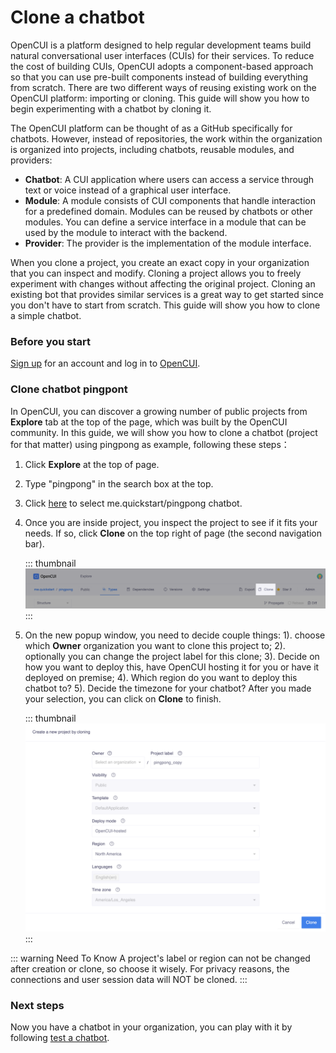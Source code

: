 # Clone a chatbot

OpenCUI is a platform designed to help regular development teams build natural conversational user interfaces (CUIs) for their services. To reduce the cost of building CUIs, OpenCUI adopts a component-based approach so that you can use pre-built components instead of building everything from scratch. There are two different ways of reusing existing work on the OpenCUI platform: importing or cloning. This guide will show you how to begin experimenting with a chatbot by cloning it.

The OpenCUI platform can be thought of as a GitHub specifically for chatbots. However, instead of repositories, the work within the organization is organized into projects, including chatbots, reusable modules, and providers:

- **Chatbot**: A CUI application where users can access a service through text or voice instead of a graphical user interface.
- **Module**: A module consists of CUI components that handle interaction for a predefined domain. Modules can be reused by chatbots or other modules. You can define a service interface in a module that can be used by the module to interact with the backend.
- **Provider**: The provider is the implementation of the module interface.

When you clone a project, you create an exact copy in your organization that you can inspect and modify. Cloning a project allows you to freely experiment with changes without affecting the original project. Cloning an existing bot that provides similar services is a great way to get started since you don't have to start from scratch. This guide will show you how to clone a simple chatbot.

### Before you start

[Sign up](./signingup.md#sign-up) for an account and log in to [OpenCUI](https://build.opencui.io/login).

### Clone chatbot pingpont

In OpenCUI, you can discover a growing number of public projects from **Explore** tab at the top of the page, which was built by the OpenCUI community. In this guide, we will show you how to clone a chatbot (project for that matter) using pingpong as example, following these steps： 

1. Click **Explore** at the top of page. 
2. Type "pingpong" in the search box at the top.
3. Click [here](https://build.opencui.io/org/me.quickstart/agent/pingpong/struct/intent?page=0&imported=false&search=) to select me.quickstart/pingpong chatbot.
4. Once you are inside project, you inspect the project to see if it fits your needs. If so, click **Clone** on the top right of page (the second navigation bar). 

    ::: thumbnail
    ![enter chatbot](/images/guide/start-with-clone/click_clone.png)
    :::

5. On the new popup window, you need to decide couple things: 1). choose which **Owner** organization you want to clone this project to; 2). optionally you can change the project label for this clone; 3). Decide on how you want to deploy this, have OpenCUI hosting it for you or have it deployed on premise; 4). Which region do you want to deploy this chatbot to? 5). Decide the timezone for your chatbot? After you made your selection, you can click on **Clone** to finish.

    ::: thumbnail
    ![enter chatbot](/images/guide/start-with-clone/clone.png)
    :::


::: warning Need To Know
A project's label or region can not be changed after creation or clone, so choose it wisely. For privacy reasons, the connections and user session data will NOT be cloned.
:::

### Next steps
Now you have a chatbot in your organization, you can play with it by following [test a chatbot](debug.md).
